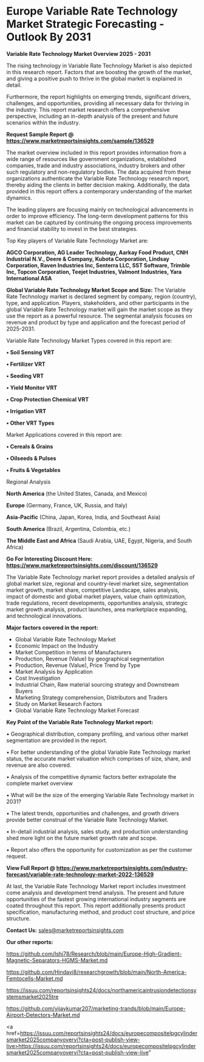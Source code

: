  # Europe Variable Rate Technology Market Strategic Forecasting - Outlook By 2031

<Strong> Variable Rate Technology Market Overview 2025 - 2031</strong>

The rising technology in Variable Rate Technology Market is also depicted in this research report. Factors that are boosting the growth of the market, and giving a positive push to thrive in the global market is explained in detail.

Furthermore, the report highlights on emerging trends, significant drivers, challenges, and opportunities, providing all necessary data for thriving in the industry. This report market research offers a comprehensive perspective, including an in-depth analysis of the present and future scenarios within the industry.

<strong>Request Sample Report @ <a href=https://www.marketreportsinsights.com/sample/136529>https://www.marketreportsinsights.com/sample/136529</a></strong>

The market overview included in this report provides information from a wide range of resources like government organizations, established companies, trade and industry associations, industry brokers and other such regulatory and non-regulatory bodies. The data acquired from these organizations authenticate the Variable Rate Technology research report, thereby aiding the clients in better decision making. Additionally, the data provided in this report offers a contemporary understanding of the market dynamics.

The leading players are focusing mainly on technological advancements in order to improve efficiency. The long-term development patterns for this market can be captured by continuing the ongoing process improvements and financial stability to invest in the best strategies.

Top Key players of Variable Rate Technology Market are:

<strong>AGCO Corporation, AG Leader Technology, Aarkay Food Product, CNH Industrial N.V., Deere & Company, Kubota Corporation, Lindsay Corporation, Raven Industries Inc, Senterra LLC, SST Software, Trimble Inc, Topcon Corporation, Teejet Industries, Valmont Industries, Yara International ASA</strong>

<strong><b>Global Variable Rate Technology Market Scope and Size:</b></strong>
The Variable Rate Technology market is declared segment by company, region (country), type, and application. Players, stakeholders, and other participants in the global Variable Rate Technology market will gain the market scope as they use the report as a powerful resource. The segmental analysis focuses on revenue and product by type and application and the forecast period of 2025-2031.

Variable Rate Technology Market Types covered in this report are:

<strong>• Soil Sensing VRT

• Fertilizer VRT

• Seeding VRT

• Yield Monitor VRT

• Crop Protection Chemical VRT

• Irrigation VRT

• Other VRT Types</strong>

Market Applications covered in this report are:

<strong>• Cereals & Grains

• Oilseeds & Pulses

• Fruits & Vegetables</strong> 

Regional Analysis

<strong>North America</strong> (the United States, Canada, and Mexico)

<strong>Europe</strong> (Germany, France, UK, Russia, and Italy)

<strong>Asia-Pacific</strong> (China, Japan, Korea, India, and Southeast Asia)

<strong>South America</strong> (Brazil, Argentina, Colombia, etc.)

<strong>The Middle East and Africa</strong> (Saudi Arabia, UAE, Egypt, Nigeria, and South Africa)

<strong>Go For Interesting Discount Here: <a href=https://www.marketreportsinsights.com/discount/136529>https://www.marketreportsinsights.com/discount/136529</a></strong>

The Variable Rate Technology market report provides a detailed analysis of global market size, regional and country-level market size, segmentation market growth, market share, competitive Landscape, sales analysis, impact of domestic and global market players, value chain optimization, trade regulations, recent developments, opportunities analysis, strategic market growth analysis, product launches, area marketplace expanding, and technological innovations.

<strong><b>Major factors covered in the report:</b></strong>
<ul>
  <li>Global Variable Rate Technology Market </li>
  <li>Economic Impact on the Industry</li>
  <li>Market Competition in terms of Manufacturers</li>
  <li>Production, Revenue (Value) by geographical segmentation</li>
  <li>Production, Revenue (Value), Price Trend by Type</li>
  <li>Market Analysis by Application</li>
  <li>Cost Investigation</li>
  <li>Industrial Chain, Raw material sourcing strategy and Downstream Buyers</li>
  <li>Marketing Strategy comprehension, Distributors and Traders</li>
  <li>Study on Market Research Factors</li>
  <li>Global Variable Rate Technology Market Forecast</li>
</ul>

<strong><b>Key Point of the Variable Rate Technology Market report:</b></strong>

• Geographical distribution, company profiling, and various other market segmentation are provided in the report.

• For better understanding of the global Variable Rate Technology market status, the accurate market valuation which comprises of size, share, and revenue are also covered.

• Analysis of the competitive dynamic factors better extrapolate the complete market overview

• What will be the size of the emerging Variable Rate Technology market in 2031?

• The latest trends, opportunities and challenges, and growth drivers provide better construal of the Variable Rate Technology Market.

• In-detail industrial analysis, sales study, and production understanding shed more light on the future market growth rate and scope.

• Report also offers the opportunity for customization as per the customer request.

<strong><b>View Full Report @ <a href=https://www.marketreportsinsights.com/industry-forecast/variable-rate-technology-market-2022-136529>https://www.marketreportsinsights.com/industry-forecast/variable-rate-technology-market-2022-136529</a></b></strong>


At last, the Variable Rate Technology Market report includes investment come analysis and development trend analysis. The present and future opportunities of the fastest growing international industry segments are coated throughout this report. This report additionally presents product specification, manufacturing method, and product cost structure, and price structure.

<strong>Contact Us:</strong>
sales@marketreportsinsights.com

<strong>Our other reports:</strong>

<a href=https://github.com/Ishi78/Research/blob/main/Europe-High-Gradient-Magnetic-Separators-HGMS-Market.md>https://github.com/Ishi78/Research/blob/main/Europe-High-Gradient-Magnetic-Separators-HGMS-Market.md</a>

<a href=https://github.com/Hindavi8/researchgrowth/blob/main/North-America-Femtocells-Market.md>https://github.com/Hindavi8/researchgrowth/blob/main/North-America-Femtocells-Market.md</a>

<a href=https://issuu.com/reportsinsights24/docs/northamericaintrusiondetectionsystemsmarket2025tre>https://issuu.com/reportsinsights24/docs/northamericaintrusiondetectionsystemsmarket2025tre</a>

<a href=https://github.com/vijaykumar207/marketing-trands/blob/main/Europe-Airport-Detectors-Market.md>https://github.com/vijaykumar207/marketing-trands/blob/main/Europe-Airport-Detectors-Market.md</a>

<a href=https://issuu.com/reportsinsights24/docs/europecompositelpgcylindersmarket2025companyovervi?cta=post-publish-view-live>https://issuu.com/reportsinsights24/docs/europecompositelpgcylindersmarket2025companyovervi?cta=post-publish-view-live</a>"
